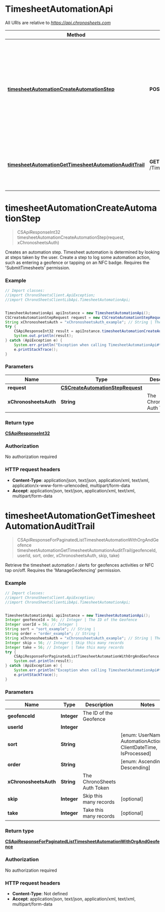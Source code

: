 # TimesheetAutomationApi

All URIs are relative to *https://api.chronosheets.com*

Method | HTTP request | Description
------------- | ------------- | -------------
[**timesheetAutomationCreateAutomationStep**](TimesheetAutomationApi.md#timesheetAutomationCreateAutomationStep) | **POST** /TimesheetAutomation/CreateAutomationStep | Creates an automation step.  Timesheet automation is determined by looking at steps taken by the user.  Create a step to log some automation action, such as entering a geofence or tapping on an NFC badge.  Requires the &#39;SubmitTimesheets&#39; permission.
[**timesheetAutomationGetTimesheetAutomationAuditTrail**](TimesheetAutomationApi.md#timesheetAutomationGetTimesheetAutomationAuditTrail) | **GET** /TimesheetAutomation/GetTimesheetAutomationAuditTrail | Retrieve the timesheet automation / alerts for geofences activities or NFC tap on/off.  Requires the &#39;ManageGeofencing&#39; permission.


<a name="timesheetAutomationCreateAutomationStep"></a>
# **timesheetAutomationCreateAutomationStep**
> CSApiResponseInt32 timesheetAutomationCreateAutomationStep(request, xChronosheetsAuth)

Creates an automation step.  Timesheet automation is determined by looking at steps taken by the user.  Create a step to log some automation action, such as entering a geofence or tapping on an NFC badge.  Requires the &#39;SubmitTimesheets&#39; permission.

### Example
```java
// Import classes:
//import ChronoSheetsClient.ApiException;
//import ChronoSheetsClientLibApi.TimesheetAutomationApi;


TimesheetAutomationApi apiInstance = new TimesheetAutomationApi();
CSCreateAutomationStepRequest request = new CSCreateAutomationStepRequest(); // CSCreateAutomationStepRequest | 
String xChronosheetsAuth = "xChronosheetsAuth_example"; // String | The ChronoSheets Auth Token
try {
    CSApiResponseInt32 result = apiInstance.timesheetAutomationCreateAutomationStep(request, xChronosheetsAuth);
    System.out.println(result);
} catch (ApiException e) {
    System.err.println("Exception when calling TimesheetAutomationApi#timesheetAutomationCreateAutomationStep");
    e.printStackTrace();
}
```

### Parameters

Name | Type | Description  | Notes
------------- | ------------- | ------------- | -------------
 **request** | [**CSCreateAutomationStepRequest**](CSCreateAutomationStepRequest.md)|  |
 **xChronosheetsAuth** | **String**| The ChronoSheets Auth Token |

### Return type

[**CSApiResponseInt32**](CSApiResponseInt32.md)

### Authorization

No authorization required

### HTTP request headers

 - **Content-Type**: application/json, text/json, application/xml, text/xml, application/x-www-form-urlencoded, multipart/form-data
 - **Accept**: application/json, text/json, application/xml, text/xml, multipart/form-data

<a name="timesheetAutomationGetTimesheetAutomationAuditTrail"></a>
# **timesheetAutomationGetTimesheetAutomationAuditTrail**
> CSApiResponseForPaginatedListTimesheetAutomationWithOrgAndGeofence timesheetAutomationGetTimesheetAutomationAuditTrail(geofenceId, userId, sort, order, xChronosheetsAuth, skip, take)

Retrieve the timesheet automation / alerts for geofences activities or NFC tap on/off.  Requires the &#39;ManageGeofencing&#39; permission.

### Example
```java
// Import classes:
//import ChronoSheetsClient.ApiException;
//import ChronoSheetsClientLibApi.TimesheetAutomationApi;


TimesheetAutomationApi apiInstance = new TimesheetAutomationApi();
Integer geofenceId = 56; // Integer | The ID of the Geofence
Integer userId = 56; // Integer | 
String sort = "sort_example"; // String | 
String order = "order_example"; // String | 
String xChronosheetsAuth = "xChronosheetsAuth_example"; // String | The ChronoSheets Auth Token
Integer skip = 56; // Integer | Skip this many records
Integer take = 56; // Integer | Take this many records
try {
    CSApiResponseForPaginatedListTimesheetAutomationWithOrgAndGeofence result = apiInstance.timesheetAutomationGetTimesheetAutomationAuditTrail(geofenceId, userId, sort, order, xChronosheetsAuth, skip, take);
    System.out.println(result);
} catch (ApiException e) {
    System.err.println("Exception when calling TimesheetAutomationApi#timesheetAutomationGetTimesheetAutomationAuditTrail");
    e.printStackTrace();
}
```

### Parameters

Name | Type | Description  | Notes
------------- | ------------- | ------------- | -------------
 **geofenceId** | **Integer**| The ID of the Geofence |
 **userId** | **Integer**|  |
 **sort** | **String**|  | [enum: UserName, AutomationActionType, ClientDateTime, IsProcessed]
 **order** | **String**|  | [enum: Ascending, Descending]
 **xChronosheetsAuth** | **String**| The ChronoSheets Auth Token |
 **skip** | **Integer**| Skip this many records | [optional]
 **take** | **Integer**| Take this many records | [optional]

### Return type

[**CSApiResponseForPaginatedListTimesheetAutomationWithOrgAndGeofence**](CSApiResponseForPaginatedListTimesheetAutomationWithOrgAndGeofence.md)

### Authorization

No authorization required

### HTTP request headers

 - **Content-Type**: Not defined
 - **Accept**: application/json, text/json, application/xml, text/xml, multipart/form-data

